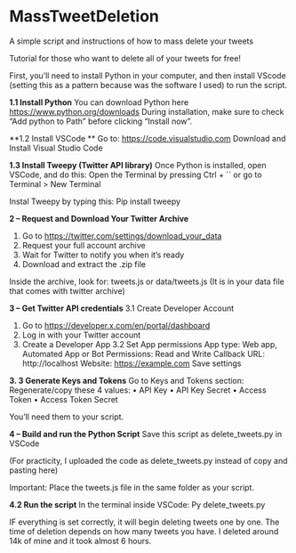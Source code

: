 # MassTweetDeletion
A simple script and instructions of how to mass delete your tweets

Tutorial for those who want to delete all of your tweets for free!

First, you’ll need to install Python in your computer, and then install VScode (setting this as a pattern because was the software I used) to run the script.

**1.1 Install Python**
You can download Python here
https://www.python.org/downloads
During installation, make sure to check “Add python to Path” before clicking “Install now”.

**1.2 Install VSCode **
Go to: https://code.visualstudio.com
Download and Install Visual Studio Code

**1.3 Install Tweepy (Twitter API library)**
Once Python is installed, open VSCode, and do this:
Open the Terminal by pressing Ctrl + `` or go to Terminal > New Terminal

Instal Tweepy by typing this:
Pip install tweepy

**2 – Request and Download Your Twitter Archive**
1.	Go to https://twitter.com/settings/download_your_data
2.	Request your full account archive
3.	Wait for Twitter to notify you when it’s ready
4.	Download and extract the .zip file

Inside the archive, look for:
tweets.js or data/tweets.js (It is in your data file that comes with twitter archive)

**3 – Get Twitter API credentials**
3.1 Create Developer Account
1. Go to https://developer.x.com/en/portal/dashboard
2. Log in with your Twitter account
3. Create a Developer App
3.2 Set App permissions
App type: Web app, Automated App or Bot
Permissions: Read and Write
Callback URL: http://localhost
Website: https://example.com
Save settings

**3. 3 Generate Keys and Tokens**
Go to Keys and Tokens section:
Regenerate/copy these 4 values:
•	API Key
•	API Key Secret
•	Access Token
•	Access Token Secret

You’ll need them to your script.

**4 – Build and run the Python Script**
Save this script as delete_tweets.py in VSCode

(For practicity, I uploaded the code as delete_tweets.py instead of copy and pasting here)

Important: Place the tweets.js file in the same folder as your script.


**4.2	Run the script**
In the terminal inside VSCode:
Py delete_tweets.py

IF everything is set correctly, it will begin deleting tweets one by one.
The time of deletion depends on how many tweets you have. I deleted around 14k of mine and it took almost 6 hours.
